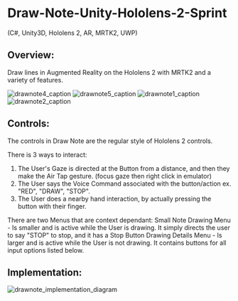 # Draw-Note-Unity-Hololens-2-Sprint
(C#, Unity3D, Hololens 2, AR, MRTK2, UWP)

## Overview:
Draw lines in Augmented Reality on the Hololens 2 with MRTK2 and a variety of features.

![drawnote4_caption](https://user-images.githubusercontent.com/5803874/155637627-836450b2-05db-421b-8312-846fac8029b2.jpg)
![drawnote5_caption](https://user-images.githubusercontent.com/5803874/155637629-c08800d3-f7db-428d-a46d-39c2a2e713db.jpg)
![drawnote1_caption](https://user-images.githubusercontent.com/5803874/155637618-66b3bad0-d822-455b-a620-a2abca995623.jpg)
![drawnote2_caption](https://user-images.githubusercontent.com/5803874/155637623-df23a4a5-f941-4b2f-9f1d-e234c88e9626.jpg)

## Controls:

The controls in Draw Note are the regular style of Hololens 2 controls. 

There is 3 ways to interact:

1. The User's Gaze is directed at the Button from a distance, and then they make the Air Tap gesture. (focus gaze then right click in emulator)
2. The User says the Voice Command associated with the button/action ex. "RED", "DRAW", "STOP".
3. The User does a nearby hand interaction, by actually pressing the button with their finger.

There are two Menus that are context dependant:
Small Note Drawing Menu - Is smaller and is active while the User is drawing. It simply directs the user to say "STOP" to stop, and it has a Stop Button
Drawing Details Menu - Is larger and is active while the User is not drawing. It contains buttons for all input options listed below.

## Implementation:

![drawnote_implementation_diagram](https://user-images.githubusercontent.com/5803874/155637616-33301d4b-4607-403f-b2fe-3b81429eaaf9.jpg)
